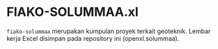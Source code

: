 # FIAKO-SOLUMMAA.xl

`fiako-solummaa` merupakan kumpulan proyek terkait geoteknik. Lembar kerja Excel disimpan pada repository ini (openxl.solummaa).
